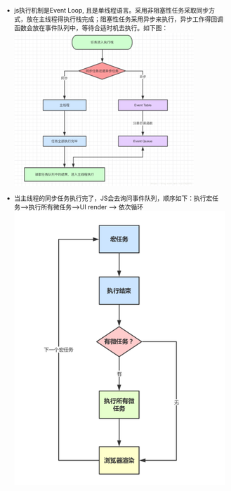 - js执行机制是Event Loop, 且是单线程语言。采用非阻塞性任务采取同步方式，放在主线程得执行栈完成；阻塞性任务采用异步来执行，异步工作得回调函数会放在事件队列中，等待合适时机去执行。如下图：<br>
![loop](./loop.png)

- 当主线程的同步任务执行完了，JS会去询问事件队列，顺序如下：执行宏任务-->执行所有微任务-->UI render --> 依次循环<br>
![eventList](./eventList.png)



